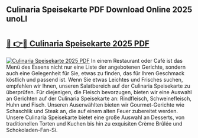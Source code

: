 ## Culinaria Speisekarte PDF Download Online 2025 unoLl

# <h2><a href="http://gcaxqb.nevu.top/?p=Culinaria+Speisekarte">🔗 👉🔴 Culinaria Speisekarte 2025 PDF</a></h2>

[![Culinaria Speisekarte 2025 PDF](https://i.imgur.com/dBaPXMq.png)](http://gcaxqb.nevu.top/?p=Culinaria+Speisekarte)
In einem Restaurant oder Café ist das Menü des Essens nicht nur eine Liste der angebotenen Gerichte, sondern auch eine Gelegenheit für Sie, etwas zu finden, das für Ihren Geschmack köstlich und passend ist. Wenn Sie etwas Leichtes und Frisches suchen, empfehlen wir Ihnen, unseren Salatbereich auf der Culinaria Speisekarte zu überprüfen. Für diejenigen, die Fleisch bevorzugen, bieten wir eine Auswahl an Gerichten auf der Culinaria Speisekarte an: Rindfleisch, Schweinefleisch, Huhn und Fisch. Unseren Auserwählten bieten wir Gourmet-Gerichte wie Schaschlik und Steak an, die auf einem alten Feuer zubereitet werden. Unsere Culinaria Speisekarte bietet eine große Auswahl an Desserts, von traditionellen Torten und Kuchen bis hin zu exquisiten Crème Brûlée und Schokoladen-Fan-Si.
